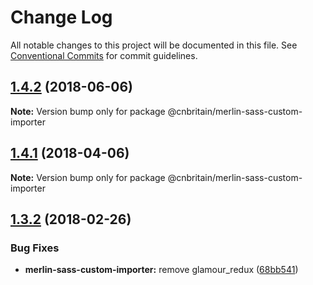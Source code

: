 # Change Log

All notable changes to this project will be documented in this file.
See [Conventional Commits](https://conventionalcommits.org) for commit guidelines.

<a name="1.4.2"></a>
## [1.4.2](https://github.com/cnduk/merlin-www-components/compare/@cnbritain/merlin-sass-custom-importer@1.4.1...@cnbritain/merlin-sass-custom-importer@1.4.2) (2018-06-06)




**Note:** Version bump only for package @cnbritain/merlin-sass-custom-importer

<a name="1.4.1"></a>
## [1.4.1](https://github.com/cnduk/merlin-www-components/compare/@cnbritain/merlin-sass-custom-importer@1.4.0...@cnbritain/merlin-sass-custom-importer@1.4.1) (2018-04-06)




**Note:** Version bump only for package @cnbritain/merlin-sass-custom-importer

<a name="1.3.2"></a>
## [1.3.2](https://github.com/cnduk/merlin-www-components/compare/@cnbritain/merlin-sass-custom-importer@1.3.1...@cnbritain/merlin-sass-custom-importer@1.3.2) (2018-02-26)


### Bug Fixes

* **merlin-sass-custom-importer:** remove glamour_redux ([68bb541](https://github.com/cnduk/merlin-www-components/commit/68bb541))
